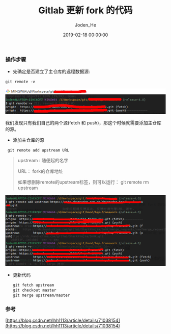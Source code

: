 ﻿---
date: 2019-02-18 00:00:00
title: Gitlab 更新 fork 的代码
author: Joden_He
tags: 
  - git
categories: 
  - git
description: 有时候我们在 gitlab fork 了某个项目的代码，然而我们需要怎么更新我们 fork 的代码呢？
---



### 操作步骤

- 先确定是否建立了主仓库的远程数据源:

```shell
git remote -v
```

![remote_rep](/images/6.png)

我们发现只有我们自己的两个源(fetch 和 push)，那这个时候就需要添加主仓库的源。

- 添加主仓库的源

```shell
 git remote add upstream URL
```

> upstream : 随便起的名字
>
> URL： fork的仓库地址
>
> 如果想删除remote的upstream标签，则可以运行： git remote rm upstream

![remote_rep](/images/7.png)

- 更新代码

  ```shell
  git fetch upstream
  git checkout master
  git merge upstream/master
  ```

### 参考

[https://blog.csdn.net/lhh1113/article/details/71038154](https://blog.csdn.net/lhh1113/article/details/71038154)

